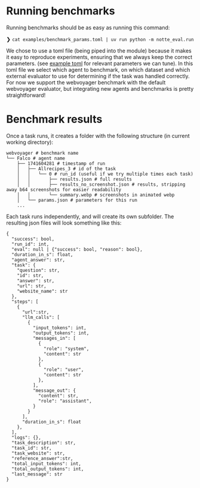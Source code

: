 # Running benchmarks

Running benchmarks should be as easy as running this command:

❯ `cat examples/benchmark_params.toml | uv run python -m notte_eval.run`

We chose to use a toml file (being piped into the module) because it makes it easy to reproduce experiments, ensuring that we always keep the correct parameters. (see [example toml](/examples/benchmark_params) for relevant parameters we can tune). In this toml file we select which agent to benchmark, on which dataset and which external evaluator to use for determining if the task was handled correctly. For now we support the webvoyager benchmark with the default webvoyager evaluator, but integrating new agents and benchmarks is pretty straightforward!

# Benchmark results

Once a task runs, it creates a folder with the following structure (in current working directory):

```
webvoyager # benchmark name
└── Falco # agent name
    ├── 1741604281 # timestamp of run
    │   ├── Allrecipes_3 # id of the task
    │   │   └── 0 # run_id (useful if we try multiple times each task)
    │   │       ├── results.json # full results
    │   │       ├── results_no_screenshot.json # results, stripping away b64 screenshots for easier readability
    │   │       └── summary.webp # screenshots in animated webp
    │   └── params.json # parameters for this run
    ...
```

Each task runs independently, and will create its own subfolder.
The resulting json files will look something like this:

```
{
  "success": bool,
  "run_id": int,
  "eval": null | {"success": bool, "reason": bool},
  "duration_in_s": float,
  "agent_answer": str,
  "task": {
    "question": str,
    "id": str,
    "answer": str,
    "url": str,
    "website_name": str
  },
  "steps": [
    {
      "url":str,
      "llm_calls": [
        {
          "input_tokens": int,
          "output_tokens": int,
          "messages_in": [
            {
              "role": "system",
              "content": str
            },
            {
              "role": "user",
              "content": str
            },
          ],
          "message_out": {
            "content": str,
            "role": "assistant",
          }
        }
      ],
      "duration_in_s": float
    },
  ],
  "logs": {},
  "task_description": str,
  "task_id": str,
  "task_website": str,
  "reference_answer":str,
  "total_input_tokens": int,
  "total_output_tokens": int,
  "last_message": str
}


```
